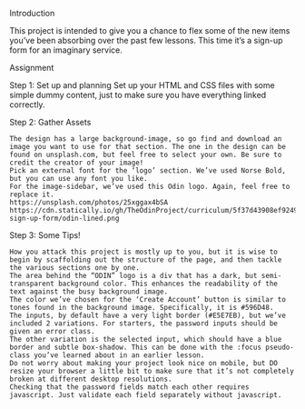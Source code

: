 Introduction

This project is intended to give you a chance to flex some of the new items you’ve been absorbing over the past few lessons. This time it’s a sign-up form for an imaginary service.

Assignment

Step 1: Set up and planning
    Set up your HTML and CSS files with some simple dummy content, just to make sure you have everything linked correctly.

Step 2: Gather Assets

    The design has a large background-image, so go find and download an image you want to use for that section. The one in the design can be found on unsplash.com, but feel free to select your own. Be sure to credit the creator of your image!
    Pick an external font for the ‘logo’ section. We’ve used Norse Bold, but you can use any font you like.
    For the image-sidebar, we’ve used this Odin logo. Again, feel free to replace it.
    https://unsplash.com/photos/25xggax4bSA
    https://cdn.statically.io/gh/TheOdinProject/curriculum/5f37d43908ef92499e95a9b90fc3cc291a95014c/html_css/project-sign-up-form/odin-lined.png
    

Step 3: Some Tips!

    How you attack this project is mostly up to you, but it is wise to begin by scaffolding out the structure of the page, and then tackle the various sections one by one.
    The area behind the “ODIN” logo is a div that has a dark, but semi-transparent background color. This enhances the readability of the text against the busy background image.
    The color we’ve chosen for the ‘Create Account’ button is similar to tones found in the background image. Specifically, it is #596D48.
    The inputs, by default have a very light border (#E5E7EB), but we’ve included 2 variations. For starters, the password inputs should be given an error class.
    The other variation is the selected input, which should have a blue border and subtle box-shadow. This can be done with the :focus pseudo-class you’ve learned about in an earlier lesson.
    Do not worry about making your project look nice on mobile, but DO resize your browser a little bit to make sure that it’s not completely broken at different desktop resolutions.
    Checking that the password fields match each other requires javascript. Just validate each field separately without javascript.

